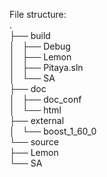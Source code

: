 File structure:<br>
.<br>
├── build<br>
│   ├── Debug<br>
│   ├── Lemon<br>
│   ├── Pitaya.sln<br>
│   └── SA<br>
├── doc<br>
│   ├── doc_conf<br>
│   └── html<br>
├── external<br>
│   └── boost_1_60_0<br>
└── source<br>
    ├── Lemon<br>
    └── SA<br>
